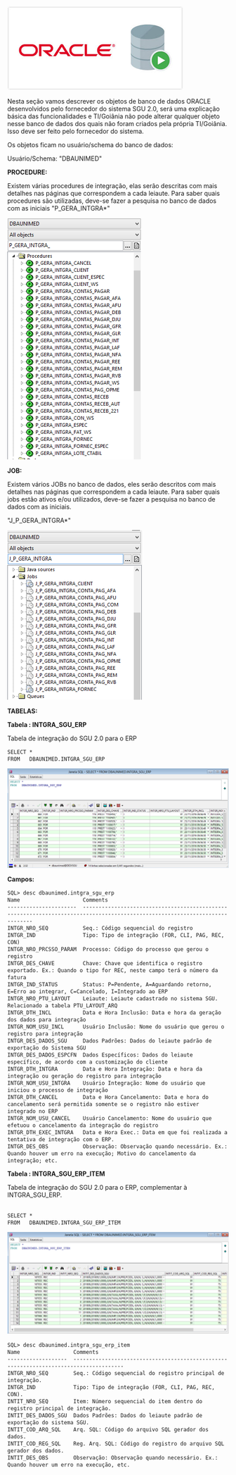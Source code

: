 ![oracle1](uploads/0d0cfba771d87f8515988fee2b71e9a6/oracle1.jpg)

Nesta seção vamos descrever os objetos de banco de dados ORACLE desenvolvidos pelo fornecedor do sistema SGU 2.0, será uma explicação básica das funcionalidades e TI/Goiânia não pode alterar qualquer objeto nesse banco de dados dos quais não foram criados pela própria TI/Goiânia. Isso deve ser feito pelo fornecedor do sistema.

Os objetos ficam no usuário/schema do banco de dados:

Usuário/Schema: "DBAUNIMED"

**PROCEDURE:**

Existem várias procedures de integração, elas serão descritas com mais detalhes nas páginas que correspondem a cada leiaute. Para saber quais procedures são utilizadas, deve-se fazer a pesquisa no banco de dados com as iniciais "P_GERA_INTGRA*"

![image](uploads/061e32a2836945455269704554486e0f/image.png)

**JOB:**

Existem vários JOBs no banco de dados, eles serão descritos com mais detalhes nas páginas que correspondem a cada leiaute. Para saber quais jobs estão ativos e/ou utilizados, deve-se fazer a pesquisa no banco de dados com as iniciais.

"J_P_GERA_INTGRA*"

![image](uploads/de2384dac305dba71caa1288250a45b9/image.png)

**TABELAS:**

**Tabela : INTGRA_SGU_ERP**

Tabela de integração do SGU 2.0 para o ERP


``````
SELECT *
FROM   DBAUNIMED.INTGRA_SGU_ERP
``````

![image](uploads/bc208b4482545b5de5fc0576bfa81cd5/image.png)

**Campos:**

``````
SQL> desc dbaunimed.intgra_sgu_erp
Name                    Comments                                                                                                                     
----------------------  ---------------------------------------------------------------------------------------------------------------------------- 
INTGR_NRO_SEQ           Seq.: Código sequencial do registro                                                                                          
INTGR_IND               Tipo: Tipo de integração (FOR, CLI, PAG, REC, CON)                                                                           
INTGR_NRO_PRCSSO_PARAM  Processo: Código do processo que gerou o registro                                                                            
INTGR_DES_CHAVE         Chave: Chave que identifica o registro exportado. Ex.: Quando o tipo for REC, neste campo terá o número da fatura            
INTGR_IND_STATUS        Status: P=Pendente, A=Aguardando retorno, E=Erro ao integrar, C=Cancelado, I=Integrado ao ERP                                
INTGR_NRO_PTU_LAYOUT    Leiaute: Leiaute cadastrado no sistema SGU. Relacionado a tabela PTU_LAYOUT_ARQ                                              
INTGR_DTH_INCL          Data e Hora Inclusão: Data e hora da geração dos dados para integração                                                       
INTGR_NOM_USU_INCL      Usuário Inclusão: Nome do usuário que gerou o registro para integração                                                       
INTGR_DES_DADOS_SGU     Dados Padrões: Dados do leiaute padrão de exportação do Sistema SGU                                                          
INTGR_DES_DADOS_ESPCFN  Dados Específicos: Dados do leiaute específico, de acordo com a customização do cliente                                      
INTGR_DTH_INTGRA        Data e Hora Integração: Data e hora da integração ou geração do registro para integração                                     
INTGR_NOM_USU_INTGRA    Usuário Integração: Nome do usuário que iniciou o processo de integração                                                     
INTGR_DTH_CANCEL        Data e Hora Cancelamento: Data e hora do cancelamento será permitida somente se o registro não estiver integrado no ERP      
INTGR_NOM_USU_CANCEL    Usuário Cancelamento: Nome do usuário que efetuou o cancelamento da integração do registro                                   
INTGR_DTH_EXEC_INTGRA   Data e Hora Exec.: Data em que foi realizada a tentativa de integração com o ERP.                                            
INTGR_DES_OBS           Observação: Observação quando necessário. Ex.: Quando houver um erro na execução; Motivo do cancelamento da integração; etc. 

``````

**Tabela : INTGRA_SGU_ERP_ITEM**

Tabela de integração do SGU 2.0 para o ERP, complementar à INTGRA_SGU_ERP.

``````

SELECT *
FROM   DBAUNIMED.INTGRA_SGU_ERP_ITEM

``````

![image](uploads/5f8bdc61dedad878e3eb5b6e484f67b7/image.png)


``````
SQL> desc dbaunimed.intgra_sgu_erp_item
Name                 Comments                                                                               
-------------------  -------------------------------------------------------------------------------------- 
INTGR_NRO_SEQ        Seq.: Código sequencial do registro principal de integração.                           
INTGR_IND            Tipo: Tipo de integração (FOR, CLI, PAG, REC, CON).                                    
INTIT_NRO_SEQ        Item: Número sequencial do item dentro do registro principal de integração.            
INTIT_DES_DADOS_SGU  Dados Padrões: Dados do leiaute padrão de exportação do sistema SGU.                   
INTIT_COD_ARQ_SQL    Arq. SQL: Código do arquivo SQL gerador dos dados.                                     
INTIT_COD_REG_SQL    Reg. Arq. SQL: Código do registro do arquivo SQL gerador dos dados.                    
INTIT_DES_OBS        Observação: Observação quando necessário. Ex.: Quando houver um erro na execução, etc. 

``````

